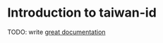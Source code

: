 # Introduction to taiwan-id

TODO: write [great documentation](http://jacobian.org/writing/what-to-write/)
